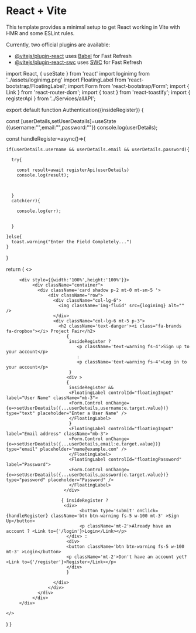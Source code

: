 # React + Vite

This template provides a minimal setup to get React working in Vite with HMR and some ESLint rules.

Currently, two official plugins are available:

- [@vitejs/plugin-react](https://github.com/vitejs/vite-plugin-react/blob/main/packages/plugin-react/README.md) uses [Babel](https://babeljs.io/) for Fast Refresh
- [@vitejs/plugin-react-swc](https://github.com/vitejs/vite-plugin-react-swc) uses [SWC](https://swc.rs/) for Fast Refresh


import React, { useState } from 'react'
import loginimg from '../assets/loginimg.png'
import FloatingLabel from 'react-bootstrap/FloatingLabel';
import Form from 'react-bootstrap/Form';
import { Link } from 'react-router-dom';
import { toast } from 'react-toastify';
import { registerApi } from '../Services/allAPI';




export default function Authentication({insideRegister}) {

  const [userDetails,setUserDeatails]=useState ({username:"",email:"",password:""})
  console.log(userDetails);

  const handleRegister=async()=>{

    if(userDetails.username && userDetails.email && userDetails.password){
      
      try{

        const result=await registerApi(userDetails)
        console.log(result);
        


      }
      catch(err){

        console.log(err);
        

      }

    }else{
      toast.warning("Enter the Field Completely...")
    }
  }
  
  return (
    <>

         <div style={{width:'100%',height:'100%'}}>
              <div className="container">
                <div className='card shadow p-2 mt-0 mt-sm-5 '>
                    <div className="row">
                      <div className="col-lg-6">
                        <img className='img-fluid' src={loginimg} alt="" />
                      </div>
                      <div className="col-lg-6 mt-5 p-3">
                        <h2 className='text-danger'><i class="fa-brands fa-dropbox"></i> Project Fair</h2>
                           {
                            insideRegister ?
                               <p className='text-warning fs-4'>Sign up to your account</p>
                               :
                               <p className='text-warning fs-4'>Log in to your account</p>
                            }
                           <div >
                           {
                            insideRegister &&
                            <FloatingLabel controlId="floatingInput" label="User Name" className="mb-3">
                            <Form.Control onChange={e=>setUserDeatails({...userDetails,username:e.target.value})} type="text" placeholder="Enter a User Name" />
                            </FloatingLabel>
                            }
                            <FloatingLabel controlId="floatingInput" label="Email address" className="mb-3">
                            <Form.Control onChange={e=>setUserDeatails({...userDetails,email:e.target.value})} type="email" placeholder="name@example.com" />
                            </FloatingLabel>
                            <FloatingLabel controlId="floatingPassword" label="Password">
                            <Form.Control onChange={e=>setUserDeatails({...userDetails,password:e.target.value})} type="password" placeholder="Password" />
                            </FloatingLabel>
                          </div>
                        
                         { insideRegister ?
                          <div>
                                <button type='submit' onClick={handleRegister} className='btn btn-warning fs-5 w-100 mt-3' >Sign Up</button>
                                <p className='mt-2'>Already have an account ? <Link to={'/login'}>Login</Link></p>
                           </div> :
                           <div>
                           <button className='btn btn-warning fs-5 w-100 mt-3' >Login</button>
                           <p className='mt-2'>Don't have an account yet? <Link to={'/register'}>Register</Link></p>
                           </div>
                           }

                      </div>
                    </div>
                </div>
              </div>
         </div>
      
    </>
  )
}
